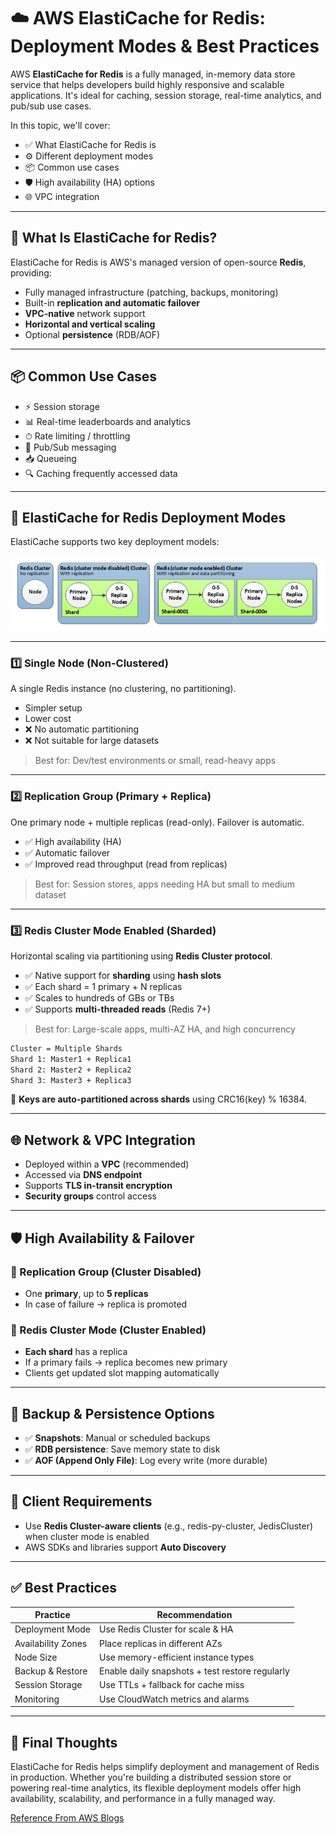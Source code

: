 # ☁️ AWS ElastiCache for Redis: Deployment Modes & Best Practices

AWS **ElastiCache for Redis** is a fully managed, in-memory data store service that helps developers build highly responsive and scalable applications. It's ideal for caching, session storage, real-time analytics, and pub/sub use cases.

In this topic, we'll cover:

- ✅ What ElastiCache for Redis is
- ⚙️ Different deployment modes
- 📦 Common use cases
- 🛡️ High availability (HA) options
- 🌐 VPC integration

---

## 🧠 What Is ElastiCache for Redis?

ElastiCache for Redis is AWS's managed version of open-source **Redis**, providing:

- Fully managed infrastructure (patching, backups, monitoring)
- Built-in **replication and automatic failover**
- **VPC-native** network support
- **Horizontal and vertical scaling**
- Optional **persistence** (RDB/AOF)

---

## 📦 Common Use Cases

- ⚡ Session storage
- 📊 Real-time leaderboards and analytics
- ⏱ Rate limiting / throttling
- 🔁 Pub/Sub messaging
- 📥 Queueing
- 🔍 Caching frequently accessed data

---

## 🧭 ElastiCache for Redis Deployment Modes

ElastiCache supports two key deployment models:

<div style="text-align: center;">
    <img src="images/aws-redis-deployment-modes.png" style="border-radius: 10px;" alt="AWS ElastiCache for Redis deployment modes: Single Node (Non-Clustered) and Redis Cluster Mode (Cluster Enabled)">
</div>

---

### 1️⃣ **Single Node (Non-Clustered)**

A single Redis instance (no clustering, no partitioning).

- Simpler setup
- Lower cost
- ❌ No automatic partitioning
- ❌ Not suitable for large datasets

> Best for: Dev/test environments or small, read-heavy apps

---

### 2️⃣ **Replication Group (Primary + Replica)**

One primary node + multiple replicas (read-only). Failover is automatic.

- ✅ High availability (HA)
- ✅ Automatic failover
- ✅ Improved read throughput (read from replicas)

> Best for: Session stores, apps needing HA but small to medium dataset

---

### 3️⃣ **Redis Cluster Mode Enabled (Sharded)**

Horizontal scaling via partitioning using **Redis Cluster protocol**.

- ✅ Native support for **sharding** using **hash slots**
- ✅ Each shard = 1 primary + N replicas
- ✅ Scales to hundreds of GBs or TBs
- ✅ Supports **multi-threaded reads** (Redis 7+)

> Best for: Large-scale apps, multi-AZ HA, and high concurrency

```txt
Cluster = Multiple Shards
Shard 1: Master1 + Replica1
Shard 2: Master2 + Replica2
Shard 3: Master3 + Replica3
```

📌 **Keys are auto-partitioned across shards** using CRC16(key) % 16384.

---

## 🌐 Network & VPC Integration

- Deployed within a **VPC** (recommended)
- Accessed via **DNS endpoint**
- Supports **TLS in-transit encryption**
- **Security groups** control access

---

## 🛡️ High Availability & Failover

### 🔁 Replication Group (Cluster Disabled)

- One **primary**, up to **5 replicas**
- In case of failure → replica is promoted

### 🧩 Redis Cluster Mode (Cluster Enabled)

- **Each shard** has a replica
- If a primary fails → replica becomes new primary
- Clients get updated slot mapping automatically

---

## 🔄 Backup & Persistence Options

- ✅ **Snapshots**: Manual or scheduled backups
- ✅ **RDB persistence**: Save memory state to disk
- ✅ **AOF (Append Only File)**: Log every write (more durable)

---

## 🧰 Client Requirements

- Use **Redis Cluster-aware clients** (e.g., redis-py-cluster, JedisCluster) when cluster mode is enabled
- AWS SDKs and libraries support **Auto Discovery**

---

## ✅ Best Practices

| Practice           | Recommendation                                  |
| ------------------ | ----------------------------------------------- |
| Deployment Mode    | Use Redis Cluster for scale & HA                |
| Availability Zones | Place replicas in different AZs                 |
| Node Size          | Use memory-efficient instance types             |
| Backup & Restore   | Enable daily snapshots + test restore regularly |
| Session Storage    | Use TTLs + fallback for cache miss              |
| Monitoring         | Use CloudWatch metrics and alarms               |

---

## 🧠 Final Thoughts

ElastiCache for Redis helps simplify deployment and management of Redis in production. Whether you're building a distributed session store or powering real-time analytics, its flexible deployment models offer high availability, scalability, and performance in a fully managed way.

[Reference From AWS Blogs](https://aws.amazon.com/blogs/database/work-with-cluster-mode-on-amazon-elasticache-for-redis/)
